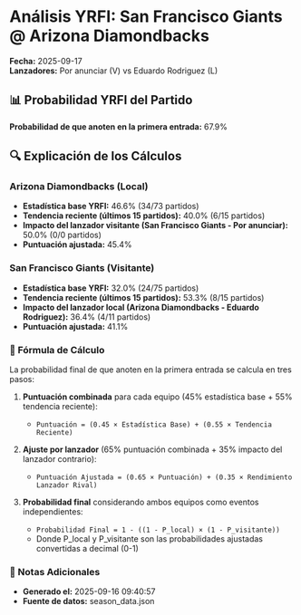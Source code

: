 # Análisis YRFI: San Francisco Giants @ Arizona Diamondbacks

**Fecha:** 2025-09-17  
**Lanzadores:** Por anunciar (V) vs Eduardo Rodriguez (L)

## 📊 Probabilidad YRFI del Partido

**Probabilidad de que anoten en la primera entrada:** 67.9%

## 🔍 Explicación de los Cálculos

### Arizona Diamondbacks (Local)
- **Estadística base YRFI:** 46.6% (34/73 partidos)
- **Tendencia reciente (últimos 15 partidos):** 40.0% (6/15 partidos)
- **Impacto del lanzador visitante (San Francisco Giants - Por anunciar):** 50.0% (0/0 partidos)
- **Puntuación ajustada:** 45.4%

### San Francisco Giants (Visitante)
- **Estadística base YRFI:** 32.0% (24/75 partidos)
- **Tendencia reciente (últimos 15 partidos):** 53.3% (8/15 partidos)
- **Impacto del lanzador local (Arizona Diamondbacks - Eduardo Rodriguez):** 36.4% (4/11 partidos)
- **Puntuación ajustada:** 41.1%

### 📝 Fórmula de Cálculo

La probabilidad final de que anoten en la primera entrada se calcula en tres pasos:

1. **Puntuación combinada** para cada equipo (45% estadística base + 55% tendencia reciente):
   - `Puntuación = (0.45 × Estadística Base) + (0.55 × Tendencia Reciente)`

2. **Ajuste por lanzador** (65% puntuación combinada + 35% impacto del lanzador contrario):
   - `Puntuación Ajustada = (0.65 × Puntuación) + (0.35 × Rendimiento Lanzador Rival)`

3. **Probabilidad final** considerando ambos equipos como eventos independientes:
   - `Probabilidad Final = 1 - ((1 - P_local) × (1 - P_visitante))`
   - Donde P_local y P_visitante son las probabilidades ajustadas convertidas a decimal (0-1)

### 📌 Notas Adicionales

- **Generado el:** 2025-09-16 09:40:57
- **Fuente de datos:** season_data.json
